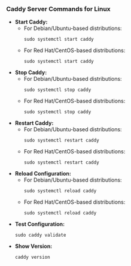 ### Caddy Server Commands for Linux

- **Start Caddy:**
  - For Debian/Ubuntu-based distributions:
    ```shell
    sudo systemctl start caddy
    ```
  - For Red Hat/CentOS-based distributions:
    ```shell
    sudo systemctl start caddy
    ```
- **Stop Caddy:**
  - For Debian/Ubuntu-based distributions:
    ```shell
    sudo systemctl stop caddy
    ```
  - For Red Hat/CentOS-based distributions:
    ```shell
    sudo systemctl stop caddy
    ```
- **Restart Caddy:**
  - For Debian/Ubuntu-based distributions:
    ```shell
    sudo systemctl restart caddy
    ```
  - For Red Hat/CentOS-based distributions:
    ```shell
    sudo systemctl restart caddy
    ```
- **Reload Configuration:**
  - For Debian/Ubuntu-based distributions:
    ```shell
    sudo systemctl reload caddy
    ```
  - For Red Hat/CentOS-based distributions:
    ```shell
    sudo systemctl reload caddy
    ```
- **Test Configuration:**
  ```shell
  sudo caddy validate
  ```
- **Show Version:**
  ```shell
  caddy version
  ```
